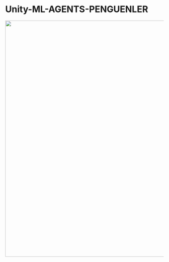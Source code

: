 # Unity-ML-AGENTS-PENGUENLER
<p align="center">
  <a href="https://github.com/Ugur0855/Unity-ML-AGENTS-PENGUENLER/blob/master/Ekran%20G%C3%B6r%C3%BCnt%C3%BCs%C3%BC%20(3).png">
    <img src="assets/img/hi.jpg" width="750px">
  </a>
</p>
